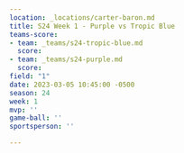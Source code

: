```yaml
---
location: _locations/carter-baron.md
title: S24 Week 1 - Purple vs Tropic Blue
teams-score:
- team: _teams/s24-tropic-blue.md
  score: 
- team: _teams/s24-purple.md
  score: 
field: "1"
date: 2023-03-05 10:45:00 -0500
season: 24
week: 1
mvp: ''
game-ball: ''
sportsperson: ''

---
```

